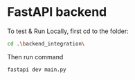 # FastAPI backend

To test & Run Locally, first cd to the folder:

```bash
cd .\backend_integration\
```

Then run command

```bash
fastapi dev main.py
```
